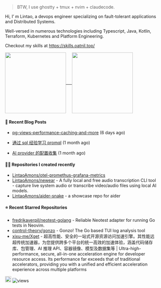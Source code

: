 > BTW, I use ghostty + tmux + nvim + claudecode.

Hi, I’ m Lintao, a devops engineer specializing on fault-tolerant applications and Distributed Systems. 

Well-versed in numerous technologies including Typescript, Java, Kotlin, Terraform, Kubernetes and Platform Engineering.

Checkout my skills at https://skills.oatnil.top/

<a href="https://github.com/anuraghazra/github-readme-stats">
<img height=200 align="center" src="https://github-readme-stats.vercel.app/api?username=LintaoAmons&show_icons=true&theme=transparent" />    
</a>
<a href="https://github.com/anuraghazra/github-readme-stats">
<img height=200 align="center" src="https://github-readme-stats.vercel.app/api/top-langs?username=LintaoAmons&layout=compact&langs_count=8&card_width=320&theme=transparent" />
</a>

#### 📝 Recent Blog Posts

- [pg-views-performance-caching-and-more](https://oatnil.top/blogs/2025/09/03/pg-views-performance-caching-and-more) (6 days ago)

- [通过 sql 经验学习 promql](https://oatnil.top/blogs/2025/08/07/learn-promql-from-sql-experiences) (1 month ago)

- [AI provider 的配置收集](https://oatnil.top/blogs/2025/07/31/ai-providers) (1 month ago)


#### 👨‍💻 Repositories I created recently

- [LintaoAmons/otel-promethus-grafana-metrics](https://github.com/LintaoAmons/otel-promethus-grafana-metrics)
- [LintaoAmons/newear](https://github.com/LintaoAmons/newear) - A fully local and free audio transcription CLI tool - capture live system audio or transcribe video/audio files using local AI models.
- [LintaoAmons/aider-snake](https://github.com/LintaoAmons/aider-snake) - a showcase repo for aider

#### ⭐ Recent Starred Repositories

- [fredrikaverpil/neotest-golang](https://github.com/fredrikaverpil/neotest-golang) - Reliable Neotest adapter for running Go tests in Neovim.
- [control-theory/gonzo](https://github.com/control-theory/gonzo) - Gonzo! The Go based TUI log analysis tool
- [xixu-me/Xget](https://github.com/xixu-me/Xget) - 超高性能、安全的一站式开源资源访问加速引擎。其性能远超传统加速器，为您提供跨多个平台的统一高效的加速体验，涵盖代码储存库、包管理、AI 推理 API、容器镜像、模型及数据集等 | Ultra-high-performance, secure, all-in-one acceleration engine for developer resource access. Its performance far exceeds that of traditional accelerators, providing you with a unified and efficient acceleration experience across multiple platforms

<a href="coff.ee/lintaoamond"><img src="https://www.buymeacoffee.com/assets/img/custom_images/orange_img.png" height="20px"></a>
<img src="https://komarev.com/ghpvc/?username=LintaoAmons" alt="views" />
